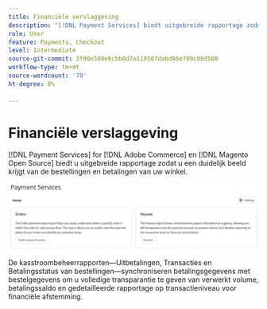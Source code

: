 ```yaml
---
title: Financiële verslaggeving
description: "[!DNL Payment Services] biedt uitgebreide rapportage zodat u een duidelijk overzicht kunt krijgen van de bestellingen en betalingen van uw winkel."
role: User
feature: Payments, Checkout
level: Intermediate
source-git-commit: 3f90e508e6cbb8d7a119587dabd86e709c08d508
workflow-type: tm+mt
source-wordcount: '79'
ht-degree: 0%

---
```


# Financiële verslaggeving

[!DNL Payment Services] for [!DNL Adobe Commerce] en [!DNL Magento Open Source] biedt u uitgebreide rapportage zodat u een duidelijk beeld krijgt van de bestellingen en betalingen van uw winkel.

![Financiële verslagen](assets/reports-view.png)

De kasstroombeheerrapporten—Uitbetalingen, Transacties en Betalingsstatus van bestellingen—synchroniseren betalingsgegevens met bestelgegevens om u volledige transparantie te geven van verwerkt volume, betalingssaldo en gedetailleerde rapportage op transactieniveau voor financiële afstemming.
